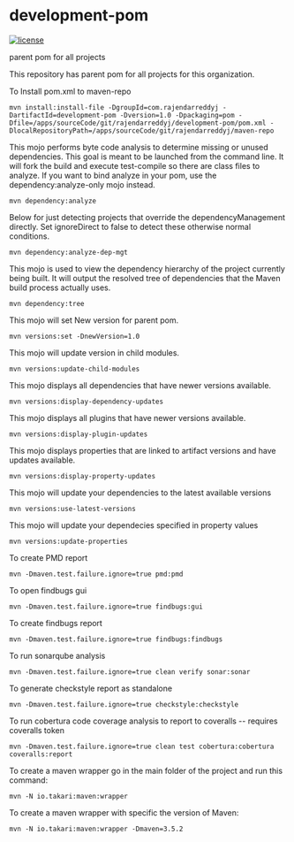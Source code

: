 # development-pom
[![license](https://img.shields.io/github/license/mashape/apistatus.svg)](https://raw.githubusercontent.com/rajendarreddyj/development-pom/master/LICENSE)

parent pom for all projects


This repository has parent pom for all projects for this organization.

To Install pom.xml to maven-repo

`mvn install:install-file -DgroupId=com.rajendarreddyj -DartifactId=development-pom -Dversion=1.0 -Dpackaging=pom -Dfile=/apps/sourceCode/git/rajendarreddyj/development-pom/pom.xml -DlocalRepositoryPath=/apps/sourceCode/git/rajendarreddyj/maven-repo`

This mojo performs byte code analysis to determine missing or unused dependencies. This goal is meant to be launched from the command line. It will fork the build and execute test-compile so there are class files to analyze. If you want to bind analyze in your pom, use the dependency:analyze-only mojo instead.

`mvn dependency:analyze`

Below for just detecting projects that override the dependencyManagement directly. Set ignoreDirect to false to detect these otherwise normal conditions.

`mvn dependency:analyze-dep-mgt`

This mojo is used to view the dependency hierarchy of the project currently being built. It will output the resolved tree of dependencies that the Maven build process actually uses.

`mvn dependency:tree`

This mojo will set New version for parent pom.

`mvn versions:set -DnewVersion=1.0`

This mojo will update version in child modules.

`mvn versions:update-child-modules`

This mojo displays all dependencies that have newer versions available.
 
`mvn versions:display-dependency-updates`

This mojo displays all plugins that have newer versions available.

`mvn versions:display-plugin-updates`

This mojo displays properties that are linked to artifact versions and have updates available.

`mvn versions:display-property-updates`

This mojo will update your dependencies to the latest available versions

`mvn versions:use-latest-versions`

This mojo will update your dependecies specified in property values

`mvn versions:update-properties`

To create PMD report

`mvn -Dmaven.test.failure.ignore=true pmd:pmd`

To open findbugs gui

`mvn -Dmaven.test.failure.ignore=true findbugs:gui`

To create findbugs report

`mvn -Dmaven.test.failure.ignore=true findbugs:findbugs` 

To run sonarqube analysis

`mvn -Dmaven.test.failure.ignore=true clean verify sonar:sonar`

To generate checkstyle report as standalone

`mvn -Dmaven.test.failure.ignore=true checkstyle:checkstyle`

To run cobertura code coverage analysis to report to coveralls -- requires coveralls token

`mvn -Dmaven.test.failure.ignore=true clean test cobertura:cobertura coveralls:report`

To create a maven wrapper go in the main folder of the project and run this command:

`mvn -N io.takari:maven:wrapper`

To create a maven wrapper with specific the version of Maven:

`mvn -N io.takari:maven:wrapper -Dmaven=3.5.2`

